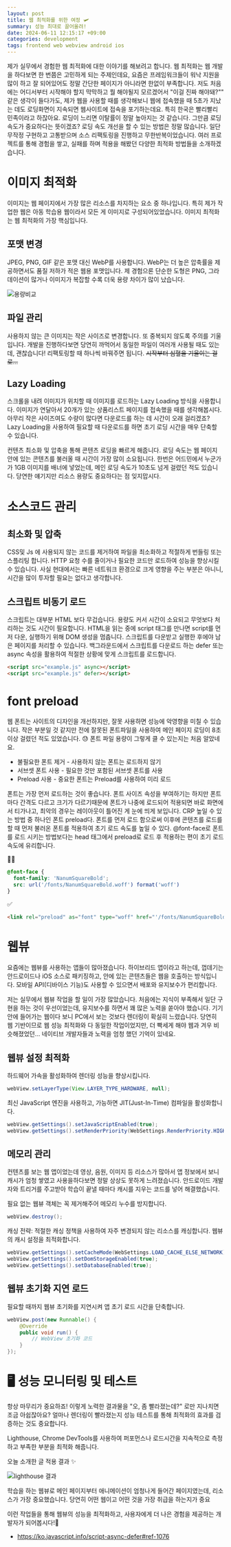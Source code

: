 ```yaml
---
layout: post
title: 웹 최적화를 위한 여정 🛩️
summary: 성능 최대로 끌어올려!
date: 2024-06-11 12:15:17 +09:00
categories: development
tags: frontend web webview android ios
---
```


제가 실무에서 경험한 웹 최적화에 대한 이야기를 해보려고 합니다. 웹 최적화는 웹 개발을 하다보면 한 번쯤은 고민하게 되는 주제인데요, 요즘은 프레임워크들이 워낙 지원을 많이 하고 잘 되어있어도 정말 간단한 페이지가 아니라면 한없이 부족합니다. 저도 처음에는 어디서부터 시작해야 할지 막막하고 뭘 해야될지 모르겠어서 "이걸 진짜 해야돼?"" 같은 생각이 들다가도, 제가 웹을 사용할 때를 생각해보니 웹에 접속했을 때 5초가 지났는 데도 로딩화면이 지속되면 웹사이트에 접속을 포기하는데요. 특히 한국은 빨리빨리 민족이라고 하잖아요. 로딩이 느리면 이탈률이 정말 높아지는 것 같습니다. 그만큼 로딩 속도가 중요하다는 뜻이겠죠? 로딩 속도 개선을 할 수 있는 방법은 정말 많습니다. 일단 무작정 구현하고 고통받으며 소스 리팩토링을 진행하고 무한반복이었습니다. 여러 프로젝트를 통해 경험을 쌓고, 실패를 하며 적용을 해봤던 다양한 최적화 방법들을 소개하겠습니다.


# 이미지 최적화
이미지는 웹 페이지에서 가장 많은 리소스를 차지하는 요소 중 하나입니다. 특히 제가 작업한 웹은 아동 학습용 웹이라서 모든 게 이미지로 구성되어있었습니다. 이미지 최적화는 웹 최적화의 가장 핵심입니다.

## 포맷 변경
JPEG, PNG, GIF 같은 포맷 대신 WebP를 사용합니다. WebP는 더 높은 압축률을 제공하면서도 품질 저하가 적은 웹용 포맷입니다. 제 경험으론 단순한 도형은 PNG, 그라데이션이 많거나 이미지가 복잡할 수록 더욱 용량 차이가 많이 났습니다.

![용량비교](/assets/images/2024-06-11/imagesize.png)

## 파일 관리
사용하지 않는 큰 이미지는 작은 사이즈로 변경합니다. 또 중복되지 않도록 주의를 기울입니다. 개발을 진행하다보면 당연히 까먹어서 동일한 파일이 여러개 사용될 때도 있는데, 괜찮습니다! 리팩토링할 때 하나씩 바꿔주면 됩니다. ~~시작부터 심혈을 기울이는 걸로...~~

## Lazy Loading
스크롤을 내려 이미지가 위치할 때 이미지를 로드하는 Lazy Loading 방식을 사용합니다. 이미지가 연달아서 20개가 있는 상품리스트 페이지를 접속했을 때를 생각해봅시다. 아무리 작은 사이즈여도 수량이 많다면 다운로드를 하는 데 시간이 오래 걸리겠죠? Lazy Loading을 사용하여 필요할 때 다운로드를 하면 초기 로딩 시간을 매우 단축할 수 있습니다.

컨텐츠 최소화 및 압축을 통해 콘텐츠 로딩을 빠르게 해줍니다. 로딩 속도는 웹 페이지 안에 있는 콘텐츠를 불러올 때 시간이 가장 많이 소요됩니다. 한번은 어드민에서 누군가가 1GB 이미지를 배너에 넣었는데, 메인 로딩 속도가 10초도 넘게 걸렸던 적도 있습니다. 당연한 얘기지만 리소스 용량도 중요하다는 점 잊지맙시다.

# 소스코드 관리

## 최소화 및 압축
CSS및 Js 에 사용되지 않는 코드를 제거하여 파일을 최소화하고 적절하게 번들링 또는 스플리팅 합니다. HTTP 요청 수를 줄이거나 필요한 코드만 로드하여 성능을 향상시킬 수 있습니다. 사실 현대에서는 빠른 네트워크 환경으로 크게 영향을 주는 부분은 아니니, 시간을 많이 투자할 필요는 없다고 생각합니다.

## 스크립트 비동기 로드
스크립트는 대부분 HTML 보다 무겁습니다. 용량도 커서 시간이 소요되고 무엇보다 처리하는 것도 시간이 필요합니다. HTML을 읽는 중에 script 태그를 만나면 script를 먼저 다운, 실행하기 위해 DOM 생성을 멈춥니다. 스크립트를 다운받고 실행한 후에야 남은 페이지를 처리할 수 있습니다. 백그라운드에서 스크립트를 다운로드 하는 <span class="h-yellow">defer 또는 async 속성</span>을 활용하여 적절한 상황에 맞게 스크립트를 로드합니다.

```html
<script src="example.js" async></script>
<script src="example.js" defer></script>
```

# font preload
웹 폰트는 사이트의 디자인을 개선하지만, 잘못 사용하면 성능에 악영향을 미칠 수 있습니다. 작은 부분일 것 같지만 전에 잘못된 폰트파일을 사용하여 메인 페이지 로딩이 8초이상 걸렸던 적도 있었습니다. 😓 폰트 파일 용량이 그렇게 클 수 있는지는 처음 알았네요.

- 불필요한 폰트 제거 - 사용하지 않는 폰트는 로드하지 않기
- 서브셋 폰트 사용 - 필요한 것만 포함된 서브셋 폰트를 사용
- Preload 사용 - 중요한 폰트는 Preload를 사용하여 미리 로드

폰트는 가장 먼저 로드하는 것이 좋습니다. 폰트 사이즈 속성을 부여하기는 하지만 폰트마다 간격도 다르고 크기가 다르기때문에 폰트가 나중에 로드되어 적용되면 바로 화면에서 티가나고, 최악의 경우는 레이아웃이 틀어진 게 눈에 띄게 보입니다. CRP 높일 수 있는 방법 중 하나인 폰트 preload다.
폰트를 먼저 로드 함으로써 이후에 콘텐츠를 로드를 할 때 먼저 불러온 폰트를 적용하여 초기 로드 속도를 높일 수 있다.
@font-face로 폰트를 로드 시키는 방법보다는 head 태그에서 preload로 로드 후 적용하는 편이 초기 로드 속도에 유리합니다.

🙅‍♀️
```CSS
@font-face {
  font-family: 'NanumSquareBold';
  src: url('/fonts/NanumSquareBold.woff') format('woff')
}
```
✅
```html
<link rel="preload" as="font" type="woff" href="'/fonts/NanumSquareBold.woff'">
```

# 웹뷰

요즘에는 웹뷰를 사용하는 앱들이 많아졌습니다. 하이브리드 앱이라고 하는데, 껍데기는 안드로이드나 iOS 소스로 패키징하고, 안에 있는 콘텐츠들은 웹을 호출하는 방식입니다. 모바일 API(디바이스 기능)도 사용할 수 있으면서 배포와 유지보수가 편리합니다.

저는 실무에서 웹뷰 작업을 할 일이 가장 많았습니다. 처음에는 지식이 부족해서 일단 구현을 하는 것이 우선이었는데, 유지보수를 하면서 꽤 많은 노력을 쏟아야 했습니다. 기기 안에 들어가는 웹이다 보니 PC에서 보는 것보다 렌더링이 확실히 느렸습니다. 당연히 웹 기반이므로 웹 성능 최적화와 다 동일한 작업이었지만, 더 빡세게 해야 웹과 겨우 비슷해졌었던... 네이티브 개발자들과 노력을 엄청 했던 기억이 있네요.

## 웹뷰 설정 최적화
하드웨어 가속을 활성화하여 렌더링 성능을 향상시킵니다.
```java
webView.setLayerType(View.LAYER_TYPE_HARDWARE, null);
```
최신 JavaScript 엔진을 사용하고, 가능하면 JIT(Just-In-Time) 컴파일을 활성화합니다.
```java
webView.getSettings().setJavaScriptEnabled(true);
webView.getSettings().setRenderPriority(WebSettings.RenderPriority.HIGH);
```

## 메모리 관리
컨텐츠를 보는 웹 앱이었는데 영상, 음원, 이미지 등 리소스가 많아서 앱 정보에서 보니 캐시가 엄청 쌓였고 사용을하다보면 정말 상상도 못하게 느려졌습니다. 안드로이드 개발자와 트리거를 주고받아 학습이 끝낼 때마다 캐시를 지우는 코드를 넣어 해결했습니다.

필요 없는 웹뷰 객체는 꼭 제거해주어 메모리 누수를 방지합니다.
```java
webView.destroy();
```
캐싱 전략: 적절한 캐싱 정책을 사용하여 자주 변경되지 않는 리소스를 캐싱합니다.
 웹뷰의 캐시 설정을 최적화합니다.
```java
webView.getSettings().setCacheMode(WebSettings.LOAD_CACHE_ELSE_NETWORK);
webView.getSettings().setDomStorageEnabled(true);
webView.getSettings().setDatabaseEnabled(true);
```

## 웹뷰 초기화 지연 로드
필요할 때까지 웹뷰 초기화를 지연시켜 앱 초기 로드 시간을 단축합니다.
```java
webView.post(new Runnable() {
    @Override
    public void run() {
        // WebView 초기화 코드
    }
});
```


# 🖥️ 성능 모니터링 및 테스트
항상 마무리가 중요하죠! 이렇게 노력한 결과물을 "오, 좀 빨라졌는데?" 로만 지나치면 조금 아쉽잖아요? 얼마나 렌더링이 빨라졌는지 성능 테스트를 통해 최적화의 효과를 검증하는 것도 중요합니다.

Lighthouse, Chrome DevTools를 사용하여 퍼포먼스나 로드시간을 지속적으로 측정하고 부족한 부분을 최적화 해줍니다.

오늘 소개한 글 적용 결과 ✨

![lighthouse 결과](/assets/images/2024-06-11/lighthouse.png)

학습을 하는 웹뷰로 메인 페이지부터 애니메이션이 엄청나게 들어간 페이지였는데, 리소스가 가장 중요했습니다. 당연히 어떤 웹이고 어떤 것을 가장 취급을 하는지가 중요

이런 작업들을 통해 웹뷰의 성능을 최적화하고, 사용자에게 더 나은 경험을 제공하는 개발자가 되어봅시다!💪




- <https://ko.javascript.info/script-async-defer#ref-1076>